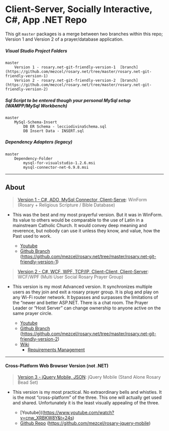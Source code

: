# Client-Server, Socially Interactive, C#,  App .NET Repo

This git ```master``` packages is a merge between two branches within this repo;
Version 1 and Version 2 of a prayer/database application.

##### Visual Studio Project Folders

    master
        Version 1 - rosary.net-git-friendly-version-1  [branch](https://github.com/mezcel/rosary.net/tree/master/rosary.net-git-friendly-version-1)
        Version 2 - rosary.net-git-friendly-version-2  [branch](https://github.com/mezcel/rosary.net/tree/master/rosary.net-git-friendly-version-2)

##### Sql Script to be entered though your personal MySql setup (WAMPP/MySql Workbench)

    master
        MySql-Schema-Insert
            DB ER Schema - lecciodivinaSchema.sql
            DB Insert Data - INSERT.sql

##### Dependency Adapters (legacy)

    master
        Dependency-Folder
            mysql-for-visualstudio-1.2.6.msi
            mysql-connector-net-6.9.8.msi

---

## About

> [Version 1 - C#, ADO, MySql Connector, Client-Serve](https://www.youtube.com/watch?v=VLw9K8jhlSk): WinForm (Rosary + Religious Scripture / Bible Database)

* This was the best and my most prayerful version. But it was in WinForm. Its value to others would be comparable to the use of Latin in a mainstream Catholic Church. It would convey deep meaning and reverence, but nobody can use it unless they know, and value, how the Past used to work.

    - [Youtube](https://www.youtube.com/watch?v=VLw9K8jhlSk)
    - [Github Branch](https://github.com/mezcel/rosary.net/tree/master/rosary.net-git-friendly-version-1) (https://github.com/mezcel/rosary.net/tree/master/rosary.net-git-friendly-version-1)

> [Version 2 - C#, WCF, WPF, TCP/IP, Client-Client, Client-Server](http://mezcel.wixsite.com/rosary): WCF/WPF (Multi User Social Rosary Prayer Group)

* This version is my most Advanced version. It synchronizes multiple users as they join and exit a rosary prayer group. It is plug and play on any Wi-Fi router network. It bypasses and surpasses the limitations of the “newer and better ASP.NET. There is a chat room. The Prayer Leader or “Host Server” can change ownership to anyone active on the same prayer circle.

    - [Youtube](https://www.youtube.com/watch?v=nyNlIzxZSl8)
    - [Github  Branch](https://github.com/mezcel/rosary.net/tree/master/rosary.net-git-friendly-version-2) (https://github.com/mezcel/rosary.net/tree/master/rosary.net-git-friendly-version-2)
    - [Wiki](http://mezcel.wixsite.com/rosary)
        - [Requirements Management](http://mezcel.wixsite.com/rosary/conceptual-requirements)

---
#### Cross-Platform Web Browser Version (not .NET)

> [Version 3 - jQuery Mobile, JSON](https://www.youtube.com/watch?v=cnw_XRBKW8Y&t): jQuery Mobile (Stand Alone Rosary Bead Set)

* This version is my most practical. No extraordinary bells and whistles. It is the most “cross-platform” of the three. This one will actually get used and shared. Unfortunately it is the least visually appealing of the three.

    - [Youtube]((https://www.youtube.com/watch?v=cnw_XRBKW8Y&t=24s)
    - [Github  Repo](https://github.com/mezcel/rosary-jquery-mobile) (https://github.com/mezcel/rosary-jquery-mobile)
